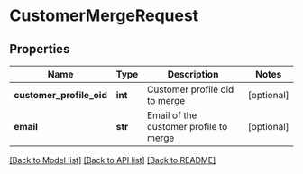 # CustomerMergeRequest

## Properties
Name | Type | Description | Notes
------------ | ------------- | ------------- | -------------
**customer_profile_oid** | **int** | Customer profile oid to merge | [optional] 
**email** | **str** | Email of the customer profile to merge | [optional] 

[[Back to Model list]](../README.md#documentation-for-models) [[Back to API list]](../README.md#documentation-for-api-endpoints) [[Back to README]](../README.md)


